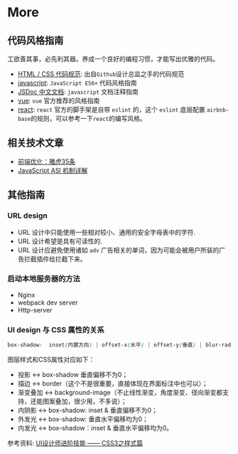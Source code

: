 # More

## 代码风格指南

工欲善其事，必先利其器。养成一个良好的编程习惯，才能写出优雅的代码。

- [HTML / CSS 代码规范](http://codeguide.bootcss.com): 出自`Github`设计总监之手的代码规范
- [javascript](./guide/js.md): `JavaScript ES6+` 代码风格指南
- [JSDoc 中文文档](http://www.css88.com/doc/jsdoc/): `javascript` 文档注释指南
- [vue](https://cn.vuejs.org/v2/style-guide/): `vue` 官方推荐的风格指南
- [react](https://github.com/yannickcr/eslint-plugin-react/tree/master/docs/rules): `react` 官方的脚手架是自带 `eslint` 的，这个 `eslint` 底层配置 `airbnb-base`的规则，可以参考一下`react`的编写风格。

## 相关技术文章

- [前端优化：雅虎35条](http://blog.csdn.net/magneto7/article/details/53140269)
- [JavaScript ASI 机制详解](https://segmentfault.com/a/1190000004548664)

## 其他指南

### URL design

- URL 设计中只能使用一些相对较小、通用的安全字母表中的字符.
- URL 设计希望是具有可读性的.
- URL 设计应避免使用诸如 `adv` 广告相关的单词，因为可能会被用户所装的广告拦截插件给拦截下来。

### 启动本地服务器的方法

- Nginx
- webpack dev server
- Http-server

### UI design 与 CSS 属性的关系

``` css
box-shadow:  inset(内置方向) | offset-x(水平) | offset-y(垂直) | blur-radius(模糊半径) | spread-radius(扩散半径) | color(颜色)
```

图层样式和CSS属性对应如下：

- 投影 ↔ box-shadow 垂直偏移不为0；
- 描边 ↔ border（这个不是很重要，直接体现在界面标注中也可以）；
- 渐变叠加 ↔ background-image（不止线性渐变，角度渐变、径向渐变都支持，还能图案叠加，很少用，不多说）；
- 内阴影 ↔ box-shadow: inset & 垂直偏移不为0；
- 外发光 ↔ box-shadow: 垂直水平偏移均为0；
- 内发光 ↔ box-shadow：inset & 垂直水平偏移均为0。

参考资料: [UI设计师进阶技能 —— CSS3之样式篇](https://www.jianshu.com/p/ffd475c367bb)
